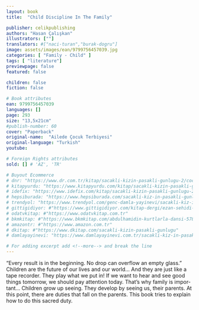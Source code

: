 ```yaml
---
layout: book
title:  "Child Discipline In The Family"

publisher: celikpublishing
authors: "Hasan Çalışkan"
illustrators: [""]
translators: #["naci-turan","burak-dogru"]
image: assets/images/ean/9799756457039.jpg
categories: [ "Family - Child" ]
tags: [ "literature"]
previewpage: false
featured: false

children: false
fiction: false

# Book attributes
ean: 9799756457039
languages: []
page: 293
size: "13,5x21cm"
#publish-number: 60
cover: "Paperback"
original-name:  "Ailede Çocuk Terbiyesi"
original-language: "Turkish"
youtube:

# Foreign Rights attributes
sold: [] # 'AZ', 'TR'

# Buyout Ecommerce
# dnr: "https://www.dr.com.tr/kitap/sacakli-kizin-pasakli-gunlugu-2/cocuk-ve-genclik/genclik-10-yas/roman-oyku/urunno=0001893059001"
# kitapyurdu: "https://www.kitapyurdu.com/kitap/sacakli-kizin-pasakli-gunlugu-2-/560122.html&filter_name=Sa%C3%A7akl%C4%B1+K%C4%B1z%27%C4%B1n+Pasakl%C4%B1+G%C3%BCnl%C3%BC%C4%9F%C3%BC+2"
# idefix: "https://www.idefix.com/kitap/sacakli-kizin-pasakli-gunlugu-2/cocuk-ve-genclik/genclik-10-yas/roman-oyku/urunno=0001893059001"
# hepsiburada: "https://www.hepsiburada.com/sacakli-kiz-in-pasakli-gunlugu-2-damla-yayinevi-p-HBV000012ER86"
# trendyol: "https://www.trendyol.com/genc-damla-yayinevi/sacakli-kiz-in-pasakli-gunlugu-2-p-54825777"
# gittigidiyor: #"https://www.gittigidiyor.com/kitap-dergi/ezan-sehidi-adnan-menderes_pdp_732728793"
# odatvkitap: #"https://www.odatvkitap.com.tr"
# bkmkitap: #"https://www.bkmkitap.com/abdulhamidin-kurtlarla-dansi-578226"
# amazontr: #"https://www.amazon.com.tr"
# dkitap: #"https://www.dkitap.com/sacakli-kizin-pasakli-gunlugu"
# damlayayinevi: "https://www.damlayayinevi.com.tr/sacakli-kiz-in-pasakli-gunlugu-2-bu-iste-bi-terslik-var"

# For adding excerpt add <!--more--> and break the line
---
```

“Every result is in the beginning. No drop can
overflow an empty glass.”
Children are the future of our lives and our
world... And they are just like a tape recorder. They
play what we put in! If we want to hear and see
good things tomorrow, we should pay attention
today. That’s why family is impor-tant... Children
grow up seeing. They develop by seeing us, their
parents. At this point, there are duties that fall on
the parents. This book tries to explain how to do
this sacred duty.
<!--more--> 

